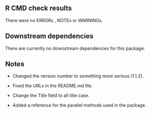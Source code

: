 ## R CMD check results  

There were no ERRORs , NOTEs or WARNINGs. 

## Downstream dependencies  

There are currently no downstream dependencies for this package.  

## Notes  

* Changed the version number to something more serious (1.1.2).  

* Fixed the URLs in the README.md file.  

* Change the Title field to all title case.  

* Added a reference for the parallel methods used in the package.
